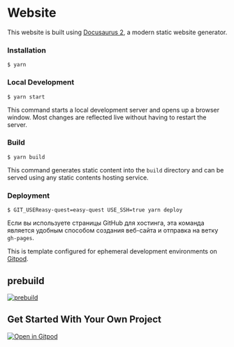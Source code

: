 # Website

This website is built using [Docusaurus 2](https://docusaurus.io/), a modern static website generator.

### Installation

```
$ yarn
```

### Local Development

```
$ yarn start
```

This command starts a local development server and opens up a browser window. Most changes are reflected live without having to restart the server.

### Build

```
$ yarn build
```

This command generates static content into the `build` directory and can be served using any static contents hosting service.

### Deployment

```
$ GIT_USEReasy-quest=easy-quest USE_SSH=true yarn deploy
```

Если вы используете страницы GitHub для хостинга, эта команда является удобным способом создания веб-сайта и отправка на ветку `gh-pages`.

This is template configured for ephemeral development environments on [Gitpod](https://www.gitpod.io/).

## prebuild
[![prebuild](https://gitpod.io/button/open-in-gitpod.svg)](https://gitpod.io/#prebuild/https://github.com/easy-quest/template-python)


## Get Started With Your Own Project
[![Open in Gitpod](https://gitpod.io/button/open-in-gitpod.svg)](https://gitpod.io/#https://github.com/easy-quest/template-python)

